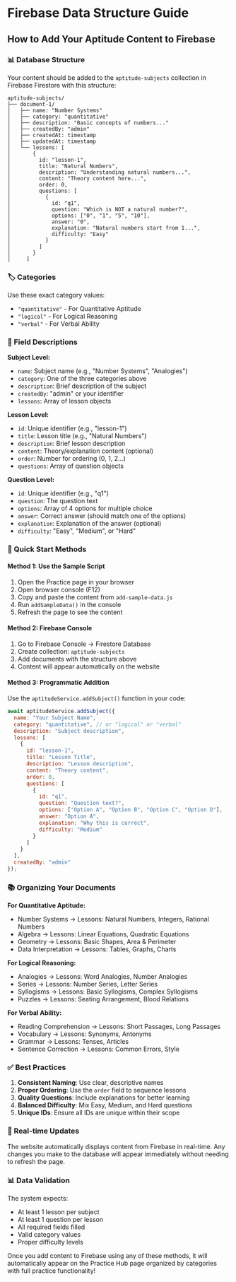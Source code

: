 # Firebase Data Structure Guide

## How to Add Your Aptitude Content to Firebase

### 📊 Database Structure

Your content should be added to the `aptitude-subjects` collection in Firebase Firestore with this structure:

```
aptitude-subjects/
├── document-1/
│   ├── name: "Number Systems"
│   ├── category: "quantitative"
│   ├── description: "Basic concepts of numbers..."
│   ├── createdBy: "admin"
│   ├── createdAt: timestamp
│   ├── updatedAt: timestamp
│   └── lessons: [
│       {
│         id: "lesson-1",
│         title: "Natural Numbers",
│         description: "Understanding natural numbers...",
│         content: "Theory content here...",
│         order: 0,
│         questions: [
│           {
│             id: "q1",
│             question: "Which is NOT a natural number?",
│             options: ["0", "1", "5", "10"],
│             answer: "0",
│             explanation: "Natural numbers start from 1...",
│             difficulty: "Easy"
│           }
│         ]
│       }
│     ]
```

### 🏷️ Categories

Use these exact category values:
- `"quantitative"` - For Quantitative Aptitude
- `"logical"` - For Logical Reasoning  
- `"verbal"` - For Verbal Ability

### 📝 Field Descriptions

**Subject Level:**
- `name`: Subject name (e.g., "Number Systems", "Analogies")
- `category`: One of the three categories above
- `description`: Brief description of the subject
- `createdBy`: "admin" or your identifier
- `lessons`: Array of lesson objects

**Lesson Level:**
- `id`: Unique identifier (e.g., "lesson-1")
- `title`: Lesson title (e.g., "Natural Numbers")
- `description`: Brief lesson description
- `content`: Theory/explanation content (optional)
- `order`: Number for ordering (0, 1, 2...)
- `questions`: Array of question objects

**Question Level:**
- `id`: Unique identifier (e.g., "q1")
- `question`: The question text
- `options`: Array of 4 options for multiple choice
- `answer`: Correct answer (should match one of the options)
- `explanation`: Explanation of the answer (optional)
- `difficulty`: "Easy", "Medium", or "Hard"

### 🚀 Quick Start Methods

#### Method 1: Use the Sample Script
1. Open the Practice page in your browser
2. Open browser console (F12)
3. Copy and paste the content from `add-sample-data.js`
4. Run `addSampleData()` in the console
5. Refresh the page to see the content

#### Method 2: Firebase Console
1. Go to Firebase Console → Firestore Database
2. Create collection: `aptitude-subjects`
3. Add documents with the structure above
4. Content will appear automatically on the website

#### Method 3: Programmatic Addition
Use the `aptitudeService.addSubject()` function in your code:

```javascript
await aptitudeService.addSubject({
  name: "Your Subject Name",
  category: "quantitative", // or "logical" or "verbal"
  description: "Subject description",
  lessons: [
    {
      id: "lesson-1",
      title: "Lesson Title",
      description: "Lesson description",
      content: "Theory content",
      order: 0,
      questions: [
        {
          id: "q1",
          question: "Question text?",
          options: ["Option A", "Option B", "Option C", "Option D"],
          answer: "Option A",
          explanation: "Why this is correct",
          difficulty: "Medium"
        }
      ]
    }
  ],
  createdBy: "admin"
});
```

### 📚 Organizing Your Documents

**For Quantitative Aptitude:**
- Number Systems → Lessons: Natural Numbers, Integers, Rational Numbers
- Algebra → Lessons: Linear Equations, Quadratic Equations
- Geometry → Lessons: Basic Shapes, Area & Perimeter
- Data Interpretation → Lessons: Tables, Graphs, Charts

**For Logical Reasoning:**
- Analogies → Lessons: Word Analogies, Number Analogies
- Series → Lessons: Number Series, Letter Series
- Syllogisms → Lessons: Basic Syllogisms, Complex Syllogisms
- Puzzles → Lessons: Seating Arrangement, Blood Relations

**For Verbal Ability:**
- Reading Comprehension → Lessons: Short Passages, Long Passages
- Vocabulary → Lessons: Synonyms, Antonyms
- Grammar → Lessons: Tenses, Articles
- Sentence Correction → Lessons: Common Errors, Style

### ✅ Best Practices

1. **Consistent Naming**: Use clear, descriptive names
2. **Proper Ordering**: Use the `order` field to sequence lessons
3. **Quality Questions**: Include explanations for better learning
4. **Balanced Difficulty**: Mix Easy, Medium, and Hard questions
5. **Unique IDs**: Ensure all IDs are unique within their scope

### 🔄 Real-time Updates

The website automatically displays content from Firebase in real-time. Any changes you make to the database will appear immediately without needing to refresh the page.

### 📊 Data Validation

The system expects:
- At least 1 lesson per subject
- At least 1 question per lesson
- All required fields filled
- Valid category values
- Proper difficulty levels

Once you add content to Firebase using any of these methods, it will automatically appear on the Practice Hub page organized by categories with full practice functionality!
